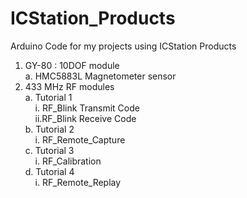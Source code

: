 # ICStation_Products
Arduino Code for my projects using ICStation Products

1. GY-80 : 10DOF module<br> 
  a. HMC5883L Magnetometer sensor
2. 433 MHz RF modules<br>
    a. Tutorial 1<br>
    &nbsp;&nbsp;&nbsp;&nbsp;i. RF_Blink Transmit Code<br>
    &nbsp;&nbsp;&nbsp;&nbsp;ii.RF_Blink Receive Code<br>
    b. Tutorial 2<br>
    &nbsp;&nbsp;&nbsp;&nbsp;i. RF_Remote_Capture<br>
    c. Tutorial 3<br>
    &nbsp;&nbsp;&nbsp;&nbsp;i. RF_Calibration<br>
    d. Tutorial 4<br>
    &nbsp;&nbsp;&nbsp;&nbsp;i. RF_Remote_Replay<br>
